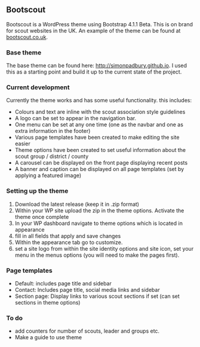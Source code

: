 ## Bootscout
Bootscout is a WordPress theme using Bootstrap 4.1.1 Beta. This is on brand for scout websites in the UK. An example of the theme can be found at [bootscout.co.uk](http://www.bootscout.co.uk).

### Base theme
The base theme can be found here: http://simonpadbury.github.io. I used this as a starting point and build it up to the current state of the project.

### Current development
Currently the theme works and has some useful functionality. this includes:
* Colours and text are inline with the scout association style guidelines
* A logo can be set to appear in the navigation bar.
* One menu can be set at any one time (one as the navbar and one as extra information in the footer)
* Various page templates have been created to make editing the site easier
* Theme options have been created to set useful information about the scout group / district / county
* A carousel can be displayed on the front page displaying recent posts
* A banner and caption can be displayed on all page templates (set by applying a featured image)

### Setting up the theme
1. Download the latest release (keep it in .zip format)
2. Within your WP site upload the zip in the theme options. Activate the theme once complete
3. In your WP dashboard navigate to theme options which is located in appearance
4. fill in all fields that apply and save changes
5. Within the appearance tab go to customize.
6. set a site logo from within the site identity options and site icon, set your menu in the menus options (you will need to make the pages first).

### Page templates
* Default: includes page title and sidebar
* Contact: Includes page title, social media links and sidebar
* Section page: Display links to various scout sections if set (can set sections in theme options)

### To do
* add counters for number of scouts, leader and groups etc.
* Make a guide to use theme
